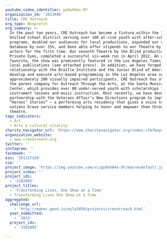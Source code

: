 ```yaml
---
youtube_video_identifier: pp9oh64x-9Y
organization_id: '2013046'
title: CRE Outreach
org_type: Nonprofit
org_summary: >-
  In the past two years, CRE Outreach has become a fixture within the Inglewood
  Unified School District serving over 100 at-risk youth with after-school
  programs, doubled our audiences for local productions, expanded our donor
  database by over 15%, and been able offer stipends to our Theatre by the Blind
  actors for the first time. Our seventh Theatre by the Blind production,
  Private Eyes, completed a successful six-week run in April 2012. An audience
  favorite, the show was prominently featured in the Los Angeles Times and other
  local publications (see attached press). In addition, we have forged a strong
  relationship with the Braille Institute and the Junior Blind of America to
  develop and execute arts-based programming in the Los Angeles area serving
  approximately 200 visually impaired participants. CRE Outreach has also become
  the parent company for Outreach Through the Arts, at the Santa Monica Music
  Center, which provides over 80 under-served youth with scholarships for
  instrument lessons and music instruction. Most recently, we have developed a
  partnership with the Veterans Affair’s New Directions program to implement
  “Heroes’ Stories” — a performing arts residency that gives a voice to our
  nations brave service members helping to honor and empower them through
  theatre.
tags_indicators:
  - Art
  - Arts & cultural vitality
charity_navigator_url: 'https://www.charitynavigator.org/index.cfm?bay=search.profile&ein=261127320'
organization_website:
  - www.creoutreach.org
twitter: ''
instagram: ''
facebook: ''
ein: '261127320'
zip: ''
project_image: 'https://img.youtube.com/vi/pp9oh64x-9Y/maxresdefault.jpg'
project_video: ''
project_ids:
  - '3102095'
project_titles:
  - 'Transforming Lives, One Show at a Time'
  - Transforming Lives One Show at a Time
aggregated:
  challenge_url:
    - 'http://maker.good.is/myla2050/projects/creoutreach.html'
  year_submitted:
    - '2013'
  project_ids:
    - '3102095'

---
```


